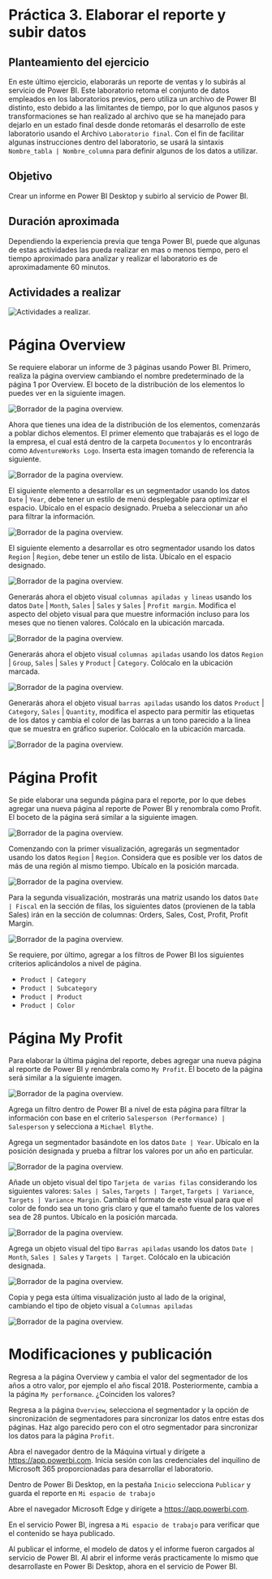 # Práctica 3. Elaborar el reporte y subir datos 

## Planteamiento del ejercicio
En este último ejercicio, elaborarás un reporte de ventas y lo subirás al servicio de Power BI. Este laboratorio retoma el conjunto de datos empleados en los laboratorios previos, pero utiliza un archivo de Power BI distinto, esto debido a las limitantes de tiempo, por lo que algunos pasos y transformaciones se han realizado al archivo que se ha manejado para dejarlo en un estado final desde donde retomarás el desarrollo de este laboratorio usando el Archivo `Laboratorio final`. Con el fin de facilitar algunas instrucciones dentro del laboratorio, se usará la sintaxis `Nombre_tabla | Nombre_columna` para definir algunos de los datos a utilizar.

## Objetivo

Crear un informe en Power BI Desktop y subirlo al servicio de Power BI.

## Duración aproximada

Dependiendo la experiencia previa que tenga Power BI, puede que algunas de estas actividades las pueda realizar en mas o menos tiempo, pero el tiempo aproximado para analizar y realizar el laboratorio es de aproximadamente 60 minutos.

## Actividades a realizar

![Actividades a realizar.](./imgs/Diagrama%20Ejercicio%203.png)


# Página Overview

Se requiere elaborar un informe de 3 páginas usando Power BI. Primero, realiza la página overview cambiando el nombre predeterminado de la página 1 por Overview. El boceto de la distribución de los elementos lo puedes ver en la siguiente imagen.

![Borrador de la pagina overview.](./imgs/Lab-32.png)

Ahora que tienes una idea de la distribución de los elementos, comenzarás a poblar dichos elementos. El primer elemento que trabajarás es el logo de la empresa, el cual está dentro de la carpeta `Documentos` y lo encontrarás como `AdventureWorks Logo`. Inserta esta imagen tomando de referencia la siguiente.

![Borrador de la pagina overview.](./imgs/Lab-33.png)

El siguiente elemento a desarrollar es un segmentador usando los datos `Date` | `Year`, debe tener un estilo de menú desplegable para optimizar el espacio. Ubícalo en el espacio designado. Prueba a seleccionar un año para filtrar la información.

![Borrador de la pagina overview.](./imgs/Lab-34.png)

El siguiente elemento a desarrollar es otro segmentador usando los datos `Region` | `Region`, debe tener un estilo de lista. Ubícalo en el espacio designado.

![Borrador de la pagina overview.](./imgs/Lab-35.png)

Generarás ahora el objeto visual `columnas apiladas y lineas` usando los datos `Date` | `Month`, `Sales` | `Sales` y `Sales` | `Profit margin`. Modifica el aspecto del objeto visual para que muestre información incluso para los meses que no tienen valores. Colócalo en la ubicación marcada.

![Borrador de la pagina overview.](./imgs/Lab-36.png)

Generarás ahora el objeto visual `columnas apiladas` usando los datos `Region` | `Group`, `Sales` | `Sales` y `Product` | `Category`. Colócalo en la ubicación marcada.

![Borrador de la pagina overview.](./imgs/Lab-37.png)

Generarás ahora el objeto visual `barras apiladas` usando los datos `Product` | `Category`, `Sales` | `Quantity`, modifica el aspecto para permitir las etiquetas de los datos y cambia el color de las barras a un tono parecido a la linea que se muestra en gráfico superior. Colócalo en la ubicación marcada.

![Borrador de la pagina overview.](./imgs/Lab-32.png)


# Página Profit

Se pide elaborar una segunda página para el reporte, por lo que debes agregar una nueva página al reporte de Power BI y renombrala como Profit. El boceto de la página será similar a la siguiente imagen.

![Borrador de la pagina overview.](./imgs/Lab-38.png)

Comenzando con la primer visualización, agregarás un segmentador usando los datos `Region` | `Region`. Considera que es posible ver los datos de más de una región al mismo tiempo. Ubícalo en la posición marcada.

![Borrador de la pagina overview.](./imgs/Lab-39.png)

Para la segunda visualización, mostrarás una matriz usando los datos `Date | Fiscal` en la sección de filas, los siguientes datos (provienen de la tabla Sales) irán en la sección de columnas: Orders, Sales, Cost, Profit, Profit Margin.

![Borrador de la pagina overview.](./imgs/Lab-38.png)

Se requiere, por último, agregar a los filtros de Power BI los siguientes criterios aplicándolos a nivel de página.

* `Product | Category`
* `Product | Subcategory`
* `Product | Product`
* `Product | Color`


# Página My Profit

Para elaborar la última página del reporte, debes agregar una nueva página al reporte de Power BI y renómbrala como `My Profit`. El boceto de la página será similar a la siguiente imagen.

![Borrador de la pagina overview.](./imgs/Lab-310.png)

Agrega un filtro dentro de Power BI a nivel de esta página para filtrar la información con base en el criterio `Salesperson (Performance) | Salesperson` y selecciona a `Michael Blythe`.

Agrega un segmentador basándote en los datos `Date | Year`. Ubícalo en la posición designada y prueba a filtrar los valores por un año en particular.

![Borrador de la pagina overview.](./imgs/Lab-311.png)

Añade un objeto visual del tipo `Tarjeta de varias filas` considerando los siguientes valores: `Sales | Sales`, `Targets | Target`, `Targets | Variance`, `Targets | Variance Margin`. Cambia el formato de este visual para que el color de fondo sea un tono gris claro y que el tamaño fuente de los valores sea de 28 puntos. Ubícalo en la posición marcada.

![Borrador de la pagina overview.](./imgs/Lab-312.png)

Agrega un objeto visual del tipo `Barras apiladas` usando los datos `Date | Month`,
`Sales | Sales` y `Targets | Target`. Colócalo en la ubicación designada.

![Borrador de la pagina overview.](./imgs/Lab-313.png)

Copia y pega esta última visualización justo al lado de la original, cambiando el tipo de objeto visual a `Columnas apiladas` 

![Borrador de la pagina overview.](./imgs/Lab-310.png)

# Modificaciones y publicación

Regresa a la página Overview y cambia el valor del segmentador de los años a otro valor, por ejemplo el año fiscal 2018. Posteriormente, cambia a la página `My performance`. ¿Coinciden los valores?

Regresa a la página `Overview`, selecciona el segmentador y la opción de sincronización de segmentadores para sincronizar los datos entre estas dos páginas. Haz algo parecido pero con el otro segmentador para sincronizar los datos para la página `Profit`.


Abra el navegador dentro de la Máquina virtual y dirígete a https://app.powerbi.com. Inicia sesión con las credenciales del inquilino de Microsoft 365 proporcionadas para desarrollar el laboratorio.

Dentro de Power Bi Desktop, en la pestaña `Inicio` selecciona `Publicar` y guarda el reporte en `Mi espacio de trabajo`

Abre el navegador Microsoft Edge y dirígete a https://app.powerbi.com.

En el servicio Power BI, ingresa a `Mi espacio de trabajo` para verificar que el contenido se haya publicado.

Al publicar el informe, el modelo de datos y el informe fueron cargados al servicio de Power BI. Al abrir el informe verás practicamente lo mismo que desarrollaste en Power Bi Desktop, ahora en el servicio de Power BI.
